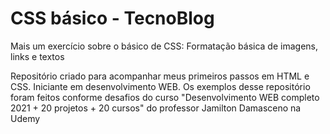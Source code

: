 # CSS básico - TecnoBlog
 
 Mais um exercício sobre o básico de CSS:
 Formatação básica de imagens, links e textos

 Repositório criado para acompanhar meus primeiros passos em HTML e CSS.
 Iniciante em desenvolvimento WEB.
 Os exemplos desse repositório foram feitos conforme desafios do curso "Desenvolvimento WEB completo 2021 + 20 projetos + 20 cursos" do professor Jamilton Damasceno na Udemy